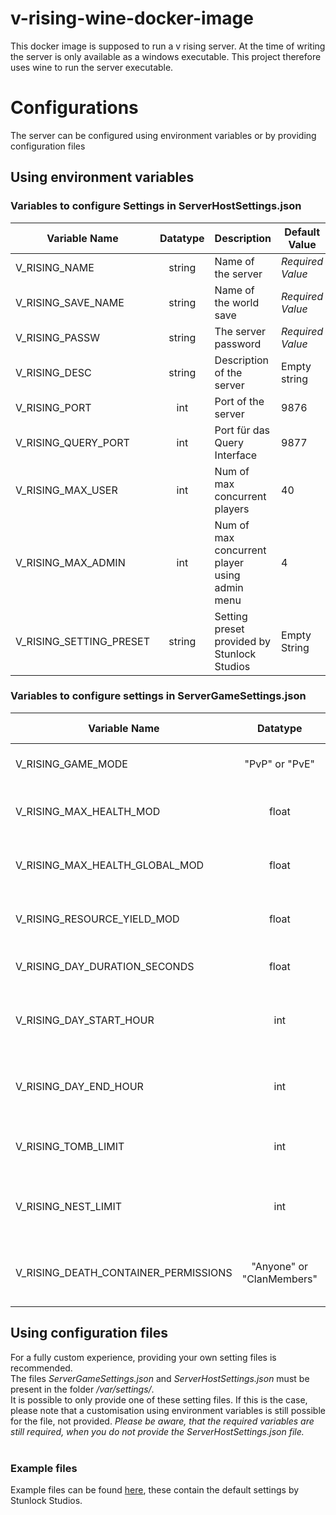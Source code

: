 # v-rising-wine-docker-image

This docker image is supposed to run a v rising server.
At the time of writing the server is only available as a windows executable.
This project therefore uses wine to run the server executable.

# Configurations

The server can be configured using environment variables or by providing configuration files

## Using environment variables

### Variables to configure Settings in ServerHostSettings.json

| Variable Name           | Datatype | Description                                   | Default Value    |
| ----------------------- | :------: | --------------------------------------------- | ---------------- |
| V_RISING_NAME           |  string  | Name of the server                            | _Required Value_ |
| V_RISING_SAVE_NAME      |  string  | Name of the world save                        | _Required Value_ |
| V_RISING_PASSW          |  string  | The server password                           | _Required Value_ |
| V_RISING_DESC           |  string  | Description of the server                     | Empty string     |
| V_RISING_PORT           |   int    | Port of the server                            | 9876             |
| V_RISING_QUERY_PORT     |   int    | Port für das Query Interface                  | 9877             |
| V_RISING_MAX_USER       |   int    | Num of max concurrent players                 | 40               |
| V_RISING_MAX_ADMIN      |   int    | Num of max concurrent player using admin menu | 4                |
| V_RISING_SETTING_PRESET |  string  | Setting preset provided by Stunlock Studios   | Empty String     |

### Variables to configure settings in ServerGameSettings.json

| Variable Name                        |         Datatype          | Description                                       | Default Value |
| ------------------------------------ | :-----------------------: | ------------------------------------------------- | ------------- |
| V_RISING_GAME_MODE                   |      "PvP" or "PvE"       | Whether the game is pvp or pve                    | "PvP"         |
| V_RISING_MAX_HEALTH_MOD              |           float           | Modifier for the health of player characters      | 1.0           |
| V_RISING_MAX_HEALTH_GLOBAL_MOD       |           float           | Modifier for the health of all entities           | 1.0           |
| V_RISING_RESOURCE_YIELD_MOD          |           float           | Modifier for the resource yield                   | 1.0           |
| V_RISING_DAY_DURATION_SECONDS        |           float           | Duration of a day in seconds                      | 1080.0        |
| V_RISING_DAY_START_HOUR              |            int            | Hour of the (in-game) 24h day for the sun to rise | 9             |
| V_RISING_DAY_END_HOUR                |            int            | Hour of the (in-game) 24h day for the sun to set  | 17            |
| V_RISING_TOMB_LIMIT                  |            int            | Limit of number of Tombs in a castle              | 12            |
| V_RISING_NEST_LIMIT                  |            int            | Limit of number of Vermite Nests in a castle      | 4             |
| V_RISING_DEATH_CONTAINER_PERMISSIONS | "Anyone" or "ClanMembers" | Who can pick up items of a dead vampire           | "Anyone"      |

## Using configuration files

For a fully custom experience, providing your own setting files is recommended. <br>
The files _ServerGameSettings.json_ and _ServerHostSettings.json_ must be present in the folder _/var/settings/_. <br>
It is possible to only provide one of these setting files. If this is the case, please note that a customisation using environment variables is still possible for the file, not provided. _Please be aware, that the required variables are still required, when you do not provide the ServerHostSettings.json file._ <br><br>

### Example files

Example files can be found [here](./examples), these contain the default settings by Stunlock Studios.

